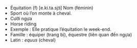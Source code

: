 - Équitation (f)	[e.ki.ta.sjɔ̃]	Nom (féminin)	
- Sport où l’on monte à cheval.
- Cưỡi ngựa
- Horse riding
- Exemple : Elle pratique l’équitation le week-end.
- Famille : équiper (trang bị), équestre (liên quan đến ngựa)
- Latin : *equus* (cheval)
